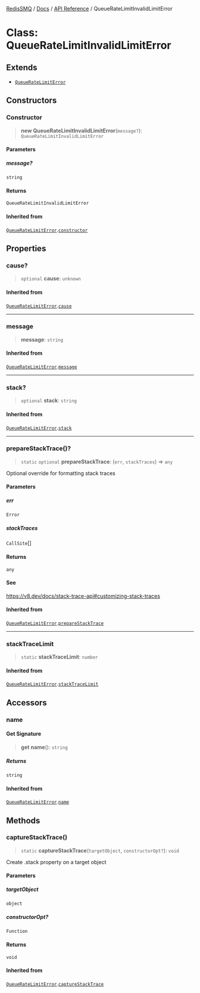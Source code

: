 [RedisSMQ](../../../README.md) / [Docs](../../README.md) / [API Reference](../README.md) / QueueRateLimitInvalidLimitError

# Class: QueueRateLimitInvalidLimitError

## Extends

- [`QueueRateLimitError`](QueueRateLimitError.md)

## Constructors

### Constructor

> **new QueueRateLimitInvalidLimitError**(`message?`): `QueueRateLimitInvalidLimitError`

#### Parameters

##### message?

`string`

#### Returns

`QueueRateLimitInvalidLimitError`

#### Inherited from

[`QueueRateLimitError`](QueueRateLimitError.md).[`constructor`](QueueRateLimitError.md#constructor)

## Properties

### cause?

> `optional` **cause**: `unknown`

#### Inherited from

[`QueueRateLimitError`](QueueRateLimitError.md).[`cause`](QueueRateLimitError.md#cause)

***

### message

> **message**: `string`

#### Inherited from

[`QueueRateLimitError`](QueueRateLimitError.md).[`message`](QueueRateLimitError.md#message)

***

### stack?

> `optional` **stack**: `string`

#### Inherited from

[`QueueRateLimitError`](QueueRateLimitError.md).[`stack`](QueueRateLimitError.md#stack)

***

### prepareStackTrace()?

> `static` `optional` **prepareStackTrace**: (`err`, `stackTraces`) => `any`

Optional override for formatting stack traces

#### Parameters

##### err

`Error`

##### stackTraces

`CallSite`[]

#### Returns

`any`

#### See

https://v8.dev/docs/stack-trace-api#customizing-stack-traces

#### Inherited from

[`QueueRateLimitError`](QueueRateLimitError.md).[`prepareStackTrace`](QueueRateLimitError.md#preparestacktrace)

***

### stackTraceLimit

> `static` **stackTraceLimit**: `number`

#### Inherited from

[`QueueRateLimitError`](QueueRateLimitError.md).[`stackTraceLimit`](QueueRateLimitError.md#stacktracelimit)

## Accessors

### name

#### Get Signature

> **get** **name**(): `string`

##### Returns

`string`

#### Inherited from

[`QueueRateLimitError`](QueueRateLimitError.md).[`name`](QueueRateLimitError.md#name)

## Methods

### captureStackTrace()

> `static` **captureStackTrace**(`targetObject`, `constructorOpt?`): `void`

Create .stack property on a target object

#### Parameters

##### targetObject

`object`

##### constructorOpt?

`Function`

#### Returns

`void`

#### Inherited from

[`QueueRateLimitError`](QueueRateLimitError.md).[`captureStackTrace`](QueueRateLimitError.md#capturestacktrace)

